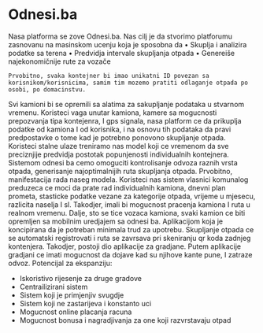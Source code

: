 # Odnesi.ba
Nasa platforma se zove Odnesi.ba. Nas cilj je da stvorimo platforumu zasnovanu na masinskom ucenju koja je sposobna da
•	Skuplja i analizira podatke sa terena
•	Predvidja intervale skupljanja otpada 
•	Genereiše najekonomičnije rute za vozače

	Prvobitno, svaka kontejner bi imao unikatni ID povezan sa korisnikom/korisnicima, samim tim mozemo pratiti odlaganje otpada po osobi, po domacinstvu.
Svi kamioni bi se opremili sa alatima za sakupljanje podataka u stvarnom vremenu. Koristeci vaga unutar kamiona, kamere sa mogucnosti prepozvanja tipa kontejenra, I gps signala, nasa platform ce da prikuplja podatke od kamiona I od korisnika, i na osnovu tih podataka da pravi predpostavke o tome kad je potrebno ponovono skupljanje otpada.  
	Koristeci stalne ulaze treniramo nas model koji ce vremenom da sve preciznjije predvidja postotak popunjenosti individualnih kontejnera. Sistemom odnesi ba cemo omoguciti kontrolisanje odvoza raznih vrsta otpada, generisanje najoptimalnijih ruta skupljanja otpada.
Prvobitno, manifestacija rada naseg modela. Koristeci nas sistem vlasnici komunalog preduzeca ce moci da prate rad individualnih kamiona, dnevni plan prometa, stasticke podatke vezane za kategorije otpada, vrijeme u mjesecu, razlicita naselja I sl. Takodjer, imali bi mogucnost pracenja kamiona I ruta u realnom vremenu.
Dalje, sto se tice vozaca kamiona, svaki kamion ce biti opremljen sa mobilnim uredjajem sa odnesi ba. Aplikacijom koja je koncipirana da je potreban minimala trud za upotrebu. Skupljanje otpada ce se automatski registrovati i ruta se zavrsava pri skeniranju qr koda zadnjeg kontenjera.
Takodjer, postoji dio aplikacije za gradjane. Putem aplikacije gradjani ce imati mogucnost da dojave kad su njihove kante pune, I zatraze odvoz. 
Potencijal za ekspanziju:
-	Iskoristivo rijesenje za druge gradove
-	Centrailizirani sistem
-	Sistem koji je primjenjiv svugdje
-	Sistem koji ne zastarijeva i konstanto uci
-	Mogucnost online placanja racuna
-	Mogucnost bonusa i nagradjivanja za one koji razvrstavaju otpad
